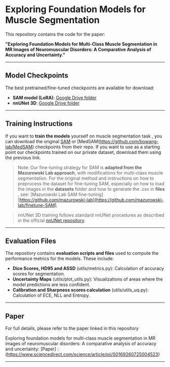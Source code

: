 # Exploring Foundation Models for Muscle Segmentation

This repository contains the code for the paper:

**"Exploring Foundation Models for Multi-Class Muscle Segmentation in MR Images of Neuromuscular Disorders: A Comparative Analysis of Accuracy and Uncertainty."**

---

##  Model Checkpoints

The best pretrained/fine-tuned checkpoints are available for download:

* **SAM model (LoRA)**: [Google Drive folder](https://drive.google.com/drive/folders/1xkSoc7jyghColvpSKVHvvjaWS-bqgOdQ?usp=sharing)
* **nnUNet 3D**: [Google Drive folder](https://drive.google.com/drive/folders/1-3-zFsE33FG4EuEP6QT6F_7mujICGGX4?usp=sharing)

---

##  Training Instructions

If you want to **train the models** yourself on muscle segmentation task , you can download the original [SAM](https://github.com/facebookresearch/segment-anything) or [MedSAM(https://github.com/bowang-lab/MedSAM) checkpoints from their repo. If you want to use as a starting point our checkpoints trained on our private dataset, download them using the previous link.


> Note: Our fine-tuning strategy for SAM is **adapted from the Mazurowski Lab approach**, with modifications for multi-class muscle segmentation.  For the original method and instructions on how to preprocess the dataset for fine-tuning SAM, especially on how to load the images in the **datasets** folder and how to generate the .csv in **files** , see: [Mazurowski Lab SAM fine-tuning][https://github.com/mazurowski-lab](https://github.com/mazurowski-lab/finetune-SAM).

> nnUNet 3D training follows standard nnUNet procedures as described in the official [nnUNet repository](https://github.com/MIC-DKFZ/nnUNet).

---

##  Evaluation Files

The repository contains **evaluation scripts and files** used to compute the performance metrics for the models. These include:

* **Dice Scores, HD95 and ASSD** (utils/metrics.py): Calculation of accuracy scores for segmentation.
* **Uncertainty Maps** (utils/plot_utils.py): Visualizations of areas where the model predictions are less confident.
* **Calibration and Sharpness scores calculation** (utils/utils_uq.py): Calculation of ECE, NLL and Entropy.

---

##  Paper

For full details, please refer to the paper linked in this repository

Exploring foundation models for multi-class muscle segmentation in MR images of neuromuscular disorders: A comparative analysis of accuracy and uncertainty: [Paper] : (https://www.sciencedirect.com/science/article/pii/S0169260725004523)

---
